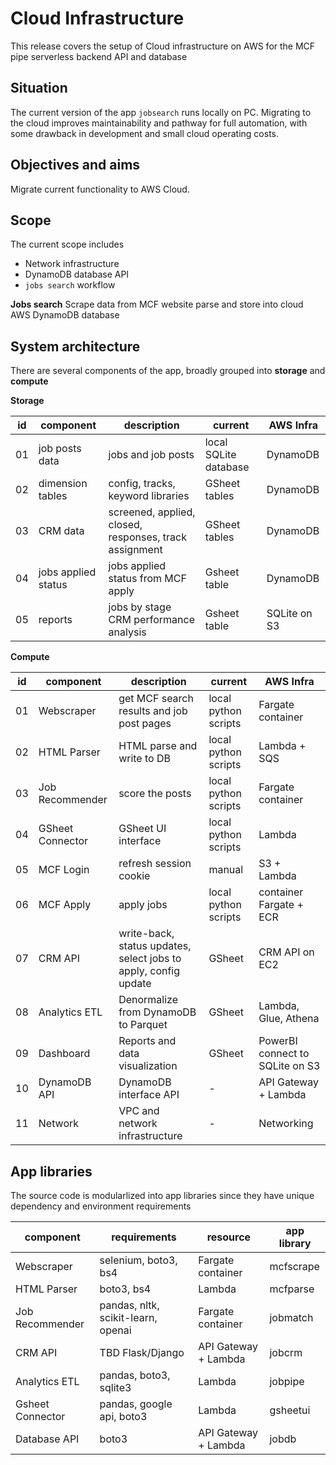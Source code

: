 # Cloud Infrastructure
This release covers the setup of Cloud infrastructure on AWS for the MCF pipe serverless backend API and database

## Situation
The current version of the app `jobsearch` runs locally on PC.  Migrating to the cloud improves maintainability and pathway for full automation, with some drawback in development and small cloud operating costs.

## Objectives and aims
Migrate current functionality to AWS Cloud. 

## Scope
The current scope includes 

- Network infrastructure
- DynamoDB database API
- `jobs search` workflow

__Jobs search__
Scrape data from MCF website parse and store into cloud AWS DynamoDB database

## System architecture
There are several components of the app, broadly grouped into **storage** and **compute**

__Storage__

| id | component | description | current | AWS Infra |
| - | - | - | - | - |
| 01 | job posts data | jobs and job posts | local SQLite database | DynamoDB |
| 02 | dimension tables | config, tracks, keyword libraries | GSheet tables | DynamoDB |
| 03 | CRM data | screened, applied, closed, responses, track assignment | GSheet tables | DynamoDB |
| 04 | jobs applied status | jobs applied status from MCF apply | Gsheet table | DynamoDB |
| 05 | reports | jobs by stage CRM performance analysis | Gsheet table | SQLite on S3 |

__Compute__

| id | component | description | current | AWS Infra |
| - | - | - | - | - |
| 01 | Webscraper | get MCF search results and job post pages | local python scripts | Fargate container |
| 02 | HTML Parser | HTML parse and write to DB | local python scripts | Lambda + SQS |
| 03 | Job Recommender | score the posts | local python scripts | Fargate container |
| 04 | GSheet Connector | GSheet UI interface | local python scripts | Lambda |
| 05 | MCF Login | refresh session cookie | manual | S3 + Lambda |
| 06 | MCF Apply | apply jobs | local python scripts | container Fargate + ECR  |
| 07 | CRM API | write-back, status updates, select jobs to apply, config update | GSheet | CRM API on EC2 |
| 08 | Analytics ETL | Denormalize from DynamoDB to Parquet | GSheet | Lambda, Glue, Athena |
| 09 | Dashboard | Reports and data visualization | GSheet | PowerBI connect to SQLite on S3 |
| 10 | DynamoDB API | DynamoDB interface API | - | API Gateway + Lambda |
| 11 | Network | VPC and network infrastructure | - | Networking |

## App libraries
The source code is modularlized into app libraries since they have unique dependency and environment requirements

| component | requirements | resource | app library |
| - | - | - | - |
| Webscraper | selenium, boto3, bs4 | Fargate container | mcfscrape |
| HTML Parser | boto3, bs4 | Lambda | mcfparse |
| Job Recommender | pandas, nltk, scikit-learn, openai | Fargate container | jobmatch |
| CRM API | TBD Flask/Django | API Gateway + Lambda | jobcrm |
| Analytics ETL | pandas, boto3, sqlite3 | Lambda | jobpipe |
| Gsheet Connector | pandas, google api, boto3 | Lambda | gsheetui |
| Database API | boto3 | API Gateway + Lambda | jobdb |

